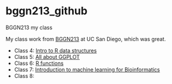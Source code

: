 # bggn213_github
BGGN213 my class 

My class work from [BGGN213](https://bioboot.github.io/bggn213_F24/) at UC San Diego, which was great. 


- Class 4: [Intro to R data structures](https://github.com/juanmatzdi/bggn213_github/blob/main/class04/Lab04.R)
- Class 5: [All about GGPLOT](https://github.com/juanmatzdi/bggn213_github/blob/main/Class05/Class05.qmd)
- Class 6: [R functions](https://github.com/juanmatzdi/bggn213_github/blob/main/Class06/Class06.qmd)
- Class 7: [Introduction to machine learning for Bioinformatics](https://github.com/juanmatzdi/bggn213_github/blob/main/Class07/Class07.qmd)
- Class 8: 
